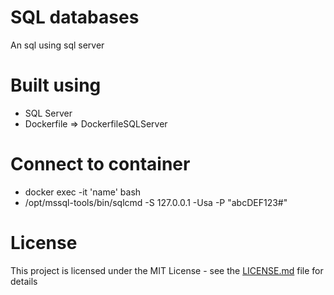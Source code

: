 # SQL databases
An sql using sql server

# Built using
- SQL Server
- Dockerfile => DockerfileSQLServer

# Connect to container
- docker exec -it 'name' bash
- /opt/mssql-tools/bin/sqlcmd -S 127.0.0.1 -Usa -P "abcDEF123#"

# License

This project is licensed under the MIT License - see the [LICENSE.md](LICENSE.md) file for details


